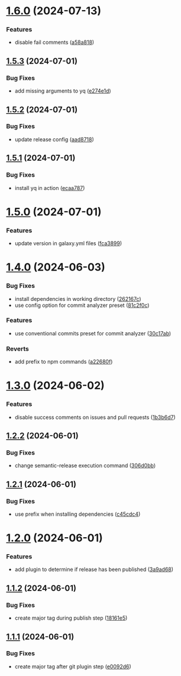 # [1.6.0](https://github.com/master-software-gmbh/semantic-release-action/compare/v1.5.3...v1.6.0) (2024-07-13)


### Features

* disable fail comments ([a58a818](https://github.com/master-software-gmbh/semantic-release-action/commit/a58a8185185d669251a40b43262b650e7f2dd660))

## [1.5.3](https://github.com/master-software-gmbh/semantic-release-action/compare/v1.5.2...v1.5.3) (2024-07-01)


### Bug Fixes

* add missing arguments to yq ([e274e1d](https://github.com/master-software-gmbh/semantic-release-action/commit/e274e1de7b293014c98c17a44c26077bf17f2500))

## [1.5.2](https://github.com/master-software-gmbh/semantic-release-action/compare/v1.5.1...v1.5.2) (2024-07-01)


### Bug Fixes

* update release config ([aad8718](https://github.com/master-software-gmbh/semantic-release-action/commit/aad87186b8bd83ada6a6be0df2dd35734dd29b0d))

## [1.5.1](https://github.com/master-software-gmbh/semantic-release-action/compare/v1.5.0...v1.5.1) (2024-07-01)


### Bug Fixes

* install yq in action ([ecaa787](https://github.com/master-software-gmbh/semantic-release-action/commit/ecaa78779a846c8d4aa55faacb1c900e8ad21e7e))

# [1.5.0](https://github.com/master-software-gmbh/semantic-release-action/compare/v1.4.0...v1.5.0) (2024-07-01)


### Features

* update version in galaxy.yml files ([fca3899](https://github.com/master-software-gmbh/semantic-release-action/commit/fca389901131be2e167698c8752f9ad79fc59afc))

# [1.4.0](https://github.com/master-software-gmbh/semantic-release-action/compare/v1.3.0...v1.4.0) (2024-06-03)


### Bug Fixes

* install dependencies in working directory ([262167c](https://github.com/master-software-gmbh/semantic-release-action/commit/262167cce534d4e8b3feed17c8822c7d77cc0d37))
* use config option for commit analyzer preset ([81c2f0c](https://github.com/master-software-gmbh/semantic-release-action/commit/81c2f0cdde152347faf4815230d622ea894a2e35))


### Features

* use conventional commits preset for commit analyzer ([30c17ab](https://github.com/master-software-gmbh/semantic-release-action/commit/30c17ab35a00817a1d8d49cf53948c19f1590eae))


### Reverts

* add prefix to npm commands ([a22680f](https://github.com/master-software-gmbh/semantic-release-action/commit/a22680fccc4ae30f52ec3f8ed38fb2b3099ee58e))

# [1.3.0](https://github.com/master-software-gmbh/semantic-release-action/compare/v1.2.2...v1.3.0) (2024-06-02)


### Features

* disable success comments on issues and pull requests ([1b3b6d7](https://github.com/master-software-gmbh/semantic-release-action/commit/1b3b6d79dd7515a2c11033f4709f05c8d31dac10))

## [1.2.2](https://github.com/master-software-gmbh/semantic-release-action/compare/v1.2.1...v1.2.2) (2024-06-01)


### Bug Fixes

* change semantic-release execution command ([306d0bb](https://github.com/master-software-gmbh/semantic-release-action/commit/306d0bbec5792d7e42657b2b02beb0717d357cee))

## [1.2.1](https://github.com/master-software-gmbh/semantic-release-action/compare/v1.2.0...v1.2.1) (2024-06-01)


### Bug Fixes

* use prefix when installing dependencies ([c45cdc4](https://github.com/master-software-gmbh/semantic-release-action/commit/c45cdc4e993eee7720c8a2ceb4f43a1488df0757))

# [1.2.0](https://github.com/master-software-gmbh/semantic-release-action/compare/v1.1.2...v1.2.0) (2024-06-01)


### Features

* add plugin to determine if release has been published ([3a9ad68](https://github.com/master-software-gmbh/semantic-release-action/commit/3a9ad6843652a6ec36b63a7f5680de8d2b9a09d8))

## [1.1.2](https://github.com/master-software-gmbh/semantic-release-action/compare/v1.1.1...v1.1.2) (2024-06-01)


### Bug Fixes

* create major tag during publish step ([18161e5](https://github.com/master-software-gmbh/semantic-release-action/commit/18161e5731b6a666309bd7e732d36c6a79295c1f))

## [1.1.1](https://github.com/master-software-gmbh/semantic-release-action/compare/v1.1.0...v1.1.1) (2024-06-01)


### Bug Fixes

* create major tag after git plugin step ([e0092d6](https://github.com/master-software-gmbh/semantic-release-action/commit/e0092d63b6432e441ec5568c200df2eff822a5ef))
